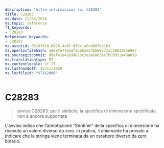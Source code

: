 ```yaml
---
description: 'Altre informazioni su: C28283'
title: C28283
ms.date: 11/04/2016
ms.topic: reference
f1_keywords:
- C28283
helpviewer_keywords:
- C28283
ms.assetid: 061d7818-6826-4e6f-8f9c-a6ed687ee1b3
ms.openlocfilehash: aee8fe77eaafa5eb3654bb68671ac580338be087
ms.sourcegitcommit: d6af41e42699628c3e2e6063ec7b03931a49a098
ms.translationtype: MT
ms.contentlocale: it-IT
ms.lasthandoff: 12/11/2020
ms.locfileid: "97162086"
---
```

# <a name="c28283"></a>C28283

> avviso C28283: per il simbolo, la specifica di dimensione specificata non è ancora supportata

L'avviso indica che l'annotazione "Sentinel" della specifica di dimensione ha ricevuto un valore diverso da zero. In pratica, il chiamante ha provato a indicare che la stringa viene terminata da un carattere diverso da zero binario.
